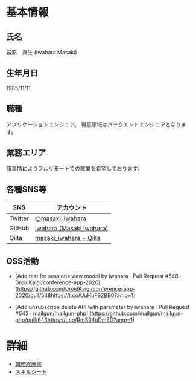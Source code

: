 # 基本情報

## 氏名
岩原　真生 (Iwahara Masaki)

## 生年月日
1985/11/11

## 職種
アプリケーションエンジニア。
得意領域はバックエンドエンジニアとなります。

## 業務エリア
諸事情によりフルリモートでの就業を希望しております。

## 各種SNS等
|SNS|アカウント|
|------|---------------|
|Twitter|[@masaki_iwahara](https://twitter.com/masaki_iwahara)|
|GitHub|[iwahara \(Masaki Iwahara\)](https://github.com/iwahara)|
|Qiita|[masaki\_iwahara \- Qiita](https://qiita.com/masaki_iwahara)|

## OSS活動
- [Add test for sessions view model by iwahara · Pull Request \#548 · DroidKaigi/conference\-app\-2020]
(https://github.com/DroidKaigi/conference-app-2020/pull/548https://t.co/UuHuF9ZBB0?amp=1)

- [Add unsubscribe delete API with parameter by iwahara · Pull Request \#643 · mailgun/mailgun\-php]
(https://github.com/mailgun/mailgun-php/pull/643https://t.co/RmS34uDmED?amp=1)

# 詳細

- [職務経歴書](JobHistory.md)
- [スキルシート](Skill.md)
